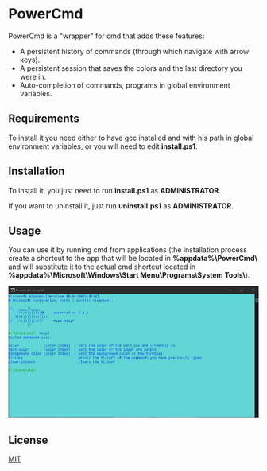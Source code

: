 # PowerCmd

PowerCmd is a "wrapper" for cmd that adds these features:

- A persistent history of commands (through which navigate with arrow keys).
- A persistent session that saves the colors and the last directory you were in.
- Auto-completion of commands, programs in global environment variables.

## Requirements

To install it you need either to have gcc installed and with his path in global environment variables, or you will need to edit **install.ps1**.

## Installation

To install it, you just need to run **install.ps1** as **ADMINISTRATOR**.

If you want to uninstall it, just run **uninstall.ps1** as **ADMINISTRATOR**.

## Usage

You can use it by running cmd from applications (the installation process create a shortcut to the app that will be located in **%appdata%\PowerCmd\\** and will substitute it to the actual cmd shortcut located in **%appdata%\Microsoft\Windows\Start Menu\Programs\System Tools\\**).

<img src="./assets/powercmd1.png" alt="PowerCmd" width="800"/>


## License

[MIT](https://choosealicense.com/licenses/mit/)
